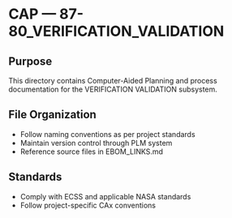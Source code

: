 # CAP — 87-80_VERIFICATION_VALIDATION

## Purpose

This directory contains Computer-Aided Planning and process documentation for the VERIFICATION VALIDATION subsystem.

## File Organization

- Follow naming conventions as per project standards
- Maintain version control through PLM system
- Reference source files in EBOM_LINKS.md

## Standards

- Comply with ECSS and applicable NASA standards
- Follow project-specific CAx conventions
